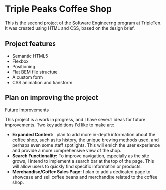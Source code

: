 # Triple Peaks Coffee Shop

This is the second project of the Software Engineering program at TripleTen. It was created using HTML and CSS, based on the design brief.

## Project features

- Semantic HTML5
- Flexbox
- Positioning
- Flat BEM file structure
- A custom form
- CSS animation and transform

## Plan on improving the project

Future Improvements

This project is a work in progress, and I have several ideas for future improvements. Two key additions I'd like to make are:

- **Expanded Content:** I plan to add more in-depth information about the coffee shop, such as its history, the unique brewing methods used, and perhaps even some staff spotlights. This will enrich the user experience and provide a more comprehensive view of the shop.
- **Search Functionality:** To improve navigation, especially as the site grows, I intend to implement a search bar at the top of the page. This will allow users to quickly find specific information or products.
- **Merchandise/Coffee Sales Page:** I plan to add a dedicated page to showcase and sell coffee beans and merchandise related to the coffee shop.
